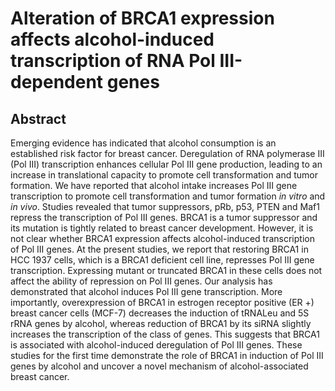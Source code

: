 # Alteration of BRCA1 expression affects alcohol-induced transcription of RNA Pol III-dependent genes

## Abstract

Emerging evidence has indicated that alcohol consumption is an established risk factor for breast cancer. Deregulation of RNA polymerase III (Pol III) transcription enhances cellular Pol III gene production, leading to an increase in translational capacity to promote cell transformation and tumor formation. We have reported that alcohol intake increases Pol III gene transcription to promote cell transformation and tumor formation _in vitro_ and _in vivo_. Studies revealed that tumor suppressors, pRb, p53, PTEN and Maf1 repress the transcription of Pol III genes. BRCA1 is a tumor suppressor and its mutation is tightly related to breast cancer development. However, it is not clear whether BRCA1 expression affects alcohol-induced transcription of Pol III genes. At the present studies, we report that restoring BRCA1 in HCC 1937 cells, which is a BRCA1 deficient cell line, represses Pol III gene transcription. Expressing mutant or truncated BRCA1 in these cells does not affect the ability of repression on Pol III genes. Our analysis has demonstrated that alcohol induces Pol III gene transcription. More importantly, overexpression of BRCA1 in estrogen receptor positive (ER +) breast cancer cells (MCF-7) decreases the induction of tRNALeu and 5S rRNA genes by alcohol, whereas reduction of BRCA1 by its siRNA slightly increases the transcription of the class of genes. This suggests that BRCA1 is associated with alcohol-induced deregulation of Pol III genes. These studies for the first time demonstrate the role of BRCA1 in induction of Pol III genes by alcohol and uncover a novel mechanism of alcohol-associated breast cancer.